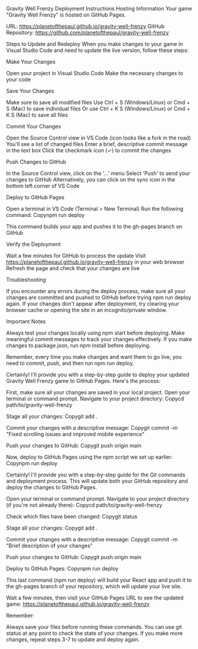 Gravity Well Frenzy Deployment Instructions
Hosting Information
Your game "Gravity Well Frenzy" is hosted on GitHub Pages.

URL: https://planetofthepaul.github.io/gravity-well-frenzy
GitHub Repository: https://github.com/planetofthepaul/gravity-well-frenzy

Steps to Update and Redeploy
When you make changes to your game in Visual Studio Code and need to update the live version, follow these steps:

Make Your Changes

Open your project in Visual Studio Code
Make the necessary changes to your code


Save Your Changes

Make sure to save all modified files
Use Ctrl + S (Windows/Linux) or Cmd + S (Mac) to save individual files
Or use Ctrl + K S (Windows/Linux) or Cmd + K S (Mac) to save all files


Commit Your Changes

Open the Source Control view in VS Code (icon looks like a fork in the road)
You'll see a list of changed files
Enter a brief, descriptive commit message in the text box
Click the checkmark icon (✓) to commit the changes


Push Changes to GitHub

In the Source Control view, click on the '...' menu
Select 'Push' to send your changes to GitHub
Alternatively, you can click on the sync icon in the bottom left corner of VS Code


Deploy to GitHub Pages

Open a terminal in VS Code (Terminal > New Terminal)
Run the following command:
Copynpm run deploy

This command builds your app and pushes it to the gh-pages branch on GitHub


Verify the Deployment

Wait a few minutes for GitHub to process the update
Visit https://planetofthepaul.github.io/gravity-well-frenzy in your web browser
Refresh the page and check that your changes are live



Troubleshooting

If you encounter any errors during the deploy process, make sure all your changes are committed and pushed to GitHub before trying npm run deploy again.
If your changes don't appear after deployment, try clearing your browser cache or opening the site in an incognito/private window.

Important Notes

Always test your changes locally using npm start before deploying.
Make meaningful commit messages to track your changes effectively.
If you make changes to package.json, run npm install before deploying.

Remember, every time you make changes and want them to go live, you need to commit, push, and then run npm run deploy.




Certainly! I'll provide you with a step-by-step guide to deploy your updated Gravity Well Frenzy game to GitHub Pages. Here's the process:

First, make sure all your changes are saved in your local project.
Open your terminal or command prompt.
Navigate to your project directory:
Copycd path/to/gravity-well-frenzy

Stage all your changes:
Copygit add .

Commit your changes with a descriptive message:
Copygit commit -m "Fixed scrolling issues and improved mobile experience"

Push your changes to GitHub:
Copygit push origin main

Now, deploy to GitHub Pages using the npm script we set up earlier:
Copynpm run deploy



Certainly! I'll provide you with a step-by-step guide for the Git commands and deployment process. This will update both your GitHub repository and deploy the changes to GitHub Pages.

Open your terminal or command prompt.
Navigate to your project directory (if you're not already there):
Copycd path/to/gravity-well-frenzy

Check which files have been changed:
Copygit status

Stage all your changes:
Copygit add .

Commit your changes with a descriptive message:
Copygit commit -m "Brief description of your changes"

Push your changes to GitHub:
Copygit push origin main

Deploy to GitHub Pages:
Copynpm run deploy


This last command (npm run deploy) will build your React app and push it to the gh-pages branch of your repository, which will update your live site.

Wait a few minutes, then visit your GitHub Pages URL to see the updated game:
https://planetofthepaul.github.io/gravity-well-frenzy

Remember:

Always save your files before running these commands.
You can use git status at any point to check the state of your changes.
If you make more changes, repeat steps 3-7 to update and deploy again.